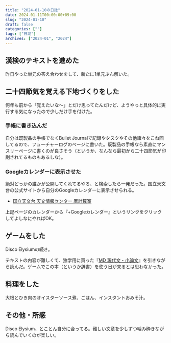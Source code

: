 ```yaml
---
title: "2024-01-10の日誌"
date: 2024-01-11T00:00:00+09:00
slug: "2024-01-10"
draft: false
categories: [""]
tags: ["日誌"]
archives: ["2024-01", "2024"]
---
```

## 漢検のテキストを進めた

昨日やった単元の答え合わせをして、新たに1単元ぶん解いた。

## 二十四節気を覚える下地づくりをした

何年も前から「覚えたいな〜」とだけ思ってたんだけど、ようやっと具体的に実行する気になったので少しだけ手を付けた。

### 手帳に書き込んだ

自分は既製品の手帳でなくBullet Journalで記録やタスクやその他諸々をこね回してるので、フューチャーログのページに書いた。既製品の手帳なら素直にマンスリーページに書くのが良さそう（というか、なんなら最初から二十四節気が印刷されてるものもあるしな）。

### Googleカレンダーに表示させた

絶対どっかの誰かが公開してくれてるやろ、と検索したら一発だった。国立天文台の公式サイトから自分のGoogleカレンダーに表示させられる。

- [国立天文台 天文情報センター 暦計算室](https://eco.mtk.nao.ac.jp/koyomi/)

上記ページのカレンダーから『+Googleカレンダー』というリンクをクリックしてよしなにやればOK。

## ゲームをした

Disco Elysiumの続き。

テキストの内容が難しくて、独学用に買った『[MD 現代文・小論文](https://www.asahipress.com/bookdetail%5Fdigital/9784255980232/)』を引きながら読んだ。ゲームでこの本（というか辞書）を使う日が来るとは思わなかった。

## 料理をした

大根とひき肉のオイスターソース煮、ごはん、インスタントおみそ汁。

## その他・所感

Disco Elysium、とことん自分に合ってる。難しい文章を少しずつ噛み砕きながら読んでいくのが楽しい。
